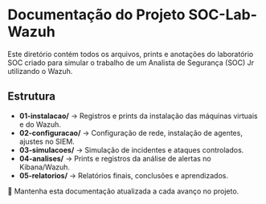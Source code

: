 # Documentação do Projeto SOC-Lab-Wazuh

Este diretório contém todos os arquivos, prints e anotações do laboratório SOC criado para simular o trabalho de um Analista de Segurança (SOC) Jr utilizando o Wazuh.

## Estrutura
- **01-instalacao/** → Registros e prints da instalação das máquinas virtuais e do Wazuh.
- **02-configuracao/** → Configuração de rede, instalação de agentes, ajustes no SIEM.
- **03-simulacoes/** → Simulação de incidentes e ataques controlados.
- **04-analises/** → Prints e registros da análise de alertas no Kibana/Wazuh.
- **05-relatorios/** → Relatórios finais, conclusões e aprendizados.

📌 Mantenha esta documentação atualizada a cada avanço no projeto.

